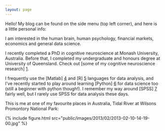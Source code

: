 ```yaml
---
layout: page
---
```


Hello! My blog can be found on the side menu (top left corner), and here is a little personal info:

I am interested in the human brain, human psychology, financial markets, economics and general data science.

I recently completed a PhD in cognitive neuroscience at Monash University, Australia. Before that, I completed my undergraduate and honours degree at University of Queensland. Check out [some of my cognitive neuroscience research] [1]. 

I frequently use the [Matlab] [4] and [R] [5] languages for data analysis, and I've recently started to play around learning [Python] [6] for data science too (still a beginner with python though!). I remember my way around [SPSS] [7] fairly well, but I rarely use SPSS for data analysis these days.     

This is me at one of my favourite places in Australia, Tidal River at Wilsons Promontory National Park: 

[1]: http://dpnewman.com/publications/
[2]: https://www.cfainstitute.org/programs/cfaprogram/Pages/index.aspx?WPID=Programs&PageName=Homepage
[3]: http://vokke.com.au/business-intelligence/
[4]: http://matlab.com
[5]: https://www.r-project.org/
[6]: https://www.python.org/
[7]: http://www.ibm.com/analytics/us/en/technology/spss/


{% include figure.html src="public/images/2013/02/2013-02-10-14-19-00.jpg" %}